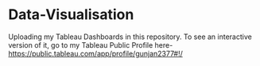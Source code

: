# Data-Visualisation

Uploading my Tableau Dashboards in this repository.
To see an interactive version of it, go to my Tableau Public Profile here- https://public.tableau.com/app/profile/gunjan2377#!/ 
